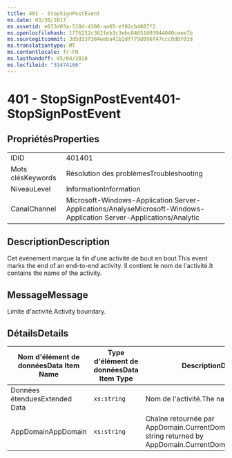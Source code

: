 ```yaml
---
title: 401 - StopSignPostEvent
ms.date: 03/30/2017
ms.assetid: e033d03a-510d-4300-aa65-ef02cb4807f2
ms.openlocfilehash: 1776252c362feb3c3ebc04651603944040ceee7b
ms.sourcegitcommit: 3d5d33f384eeba41b2dff79d096f47ccc8d8f03d
ms.translationtype: MT
ms.contentlocale: fr-FR
ms.lasthandoff: 05/04/2018
ms.locfileid: "33474166"
---
```

# <a name="401--stopsignpostevent"></a><span data-ttu-id="ec93a-102">401 - StopSignPostEvent</span><span class="sxs-lookup"><span data-stu-id="ec93a-102">401- StopSignPostEvent</span></span>
## <a name="properties"></a><span data-ttu-id="ec93a-103">Propriétés</span><span class="sxs-lookup"><span data-stu-id="ec93a-103">Properties</span></span>  
  
|||  
|-|-|  
|<span data-ttu-id="ec93a-104">ID</span><span class="sxs-lookup"><span data-stu-id="ec93a-104">ID</span></span>|<span data-ttu-id="ec93a-105">401</span><span class="sxs-lookup"><span data-stu-id="ec93a-105">401</span></span>|  
|<span data-ttu-id="ec93a-106">Mots clés</span><span class="sxs-lookup"><span data-stu-id="ec93a-106">Keywords</span></span>|<span data-ttu-id="ec93a-107">Résolution des problèmes</span><span class="sxs-lookup"><span data-stu-id="ec93a-107">Troubleshooting</span></span>|  
|<span data-ttu-id="ec93a-108">Niveau</span><span class="sxs-lookup"><span data-stu-id="ec93a-108">Level</span></span>|<span data-ttu-id="ec93a-109">Information</span><span class="sxs-lookup"><span data-stu-id="ec93a-109">Information</span></span>|  
|<span data-ttu-id="ec93a-110">Canal</span><span class="sxs-lookup"><span data-stu-id="ec93a-110">Channel</span></span>|<span data-ttu-id="ec93a-111">Microsoft-Windows-Application Server-Applications/Analyse</span><span class="sxs-lookup"><span data-stu-id="ec93a-111">Microsoft-Windows-Application Server-Applications/Analytic</span></span>|  
  
## <a name="description"></a><span data-ttu-id="ec93a-112">Description</span><span class="sxs-lookup"><span data-stu-id="ec93a-112">Description</span></span>  
 <span data-ttu-id="ec93a-113">Cet événement marque la fin d'une activité de bout en bout.</span><span class="sxs-lookup"><span data-stu-id="ec93a-113">This event marks the end of an end-to-end activity.</span></span> <span data-ttu-id="ec93a-114">Il contient le nom de l'activité.</span><span class="sxs-lookup"><span data-stu-id="ec93a-114">It contains the name of the activity.</span></span>  
  
## <a name="message"></a><span data-ttu-id="ec93a-115">Message</span><span class="sxs-lookup"><span data-stu-id="ec93a-115">Message</span></span>  
 <span data-ttu-id="ec93a-116">Limite d'activité.</span><span class="sxs-lookup"><span data-stu-id="ec93a-116">Activity boundary.</span></span>  
  
## <a name="details"></a><span data-ttu-id="ec93a-117">Détails</span><span class="sxs-lookup"><span data-stu-id="ec93a-117">Details</span></span>  
  
|<span data-ttu-id="ec93a-118">Nom d'élément de données</span><span class="sxs-lookup"><span data-stu-id="ec93a-118">Data Item Name</span></span>|<span data-ttu-id="ec93a-119">Type d'élément de données</span><span class="sxs-lookup"><span data-stu-id="ec93a-119">Data Item Type</span></span>|<span data-ttu-id="ec93a-120">Description</span><span class="sxs-lookup"><span data-stu-id="ec93a-120">Description</span></span>|  
|--------------------|--------------------|-----------------|  
|<span data-ttu-id="ec93a-121">Données étendues</span><span class="sxs-lookup"><span data-stu-id="ec93a-121">Extended Data</span></span>|`xs:string`|<span data-ttu-id="ec93a-122">Nom de l'activité.</span><span class="sxs-lookup"><span data-stu-id="ec93a-122">The name of the activity.</span></span>|  
|<span data-ttu-id="ec93a-123">AppDomain</span><span class="sxs-lookup"><span data-stu-id="ec93a-123">AppDomain</span></span>|`xs:string`|<span data-ttu-id="ec93a-124">Chaîne retournée par AppDomain.CurrentDomain.FriendlyName.</span><span class="sxs-lookup"><span data-stu-id="ec93a-124">The string returned by AppDomain.CurrentDomain.FriendlyName.</span></span>|
